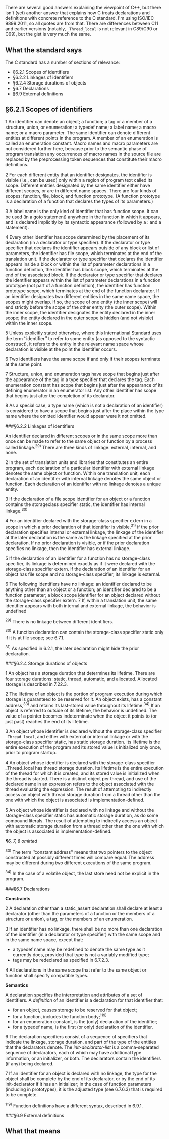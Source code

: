 There are several good answers explaining the viewpoint of C++, but
there isn't (yet) another answer that explains how C treats declarations
and definitions with concrete reference to the C standard.  I'm using
ISO/IEC 9899:2011, so all quotes are from that.  There are differences
between C11 and earlier versions (notably, `_Thread_local` is not
relevant in C89/C90 or C99), but the gist is very much the same.

## What the standard says

The C standard has a number of sections of relevance:

* §6.2.1 Scopes of identifiers
* §6.2.2 Linkages of identifiers
* §6.2.4 Storage durations of objects
* §6.7 Declarations
* §6.9 External definitions



## §6.2.1 Scopes of identifiers

1 An identifier can denote an object; a function; a tag or a member of a structure, union, or
enumeration; a typedef name; a label name; a macro name; or a macro parameter. The
same identifier can denote different entities at different points in the program. A member
of an enumeration is called an enumeration constant. Macro names and macro
parameters are not considered further here, because prior to the semantic phase of
program translation any occurrences of macro names in the source file are replaced by the
preprocessing token sequences that constitute their macro definitions.

2 For each different entity that an identifier designates, the identifier is visible (i.e., can be
used) only within a region of program text called its scope. Different entities designated
by the same identifier either have different scopes, or are in different name spaces. There
are four kinds of scopes: function, file, block, and function prototype. (A function
prototype is a declaration of a function that declares the types of its parameters.)

3 A label name is the only kind of identifier that has function scope. It can be used (in a
goto statement) anywhere in the function in which it appears, and is declared implicitly
by its syntactic appearance (followed by a : and a statement).

4 Every other identifier has scope determined by the placement of its declaration (in a
declarator or type specifier). If the declarator or type specifier that declares the identifier
appears outside of any block or list of parameters, the identifier has file scope, which
terminates at the end of the translation unit. If the declarator or type specifier that
declares the identifier appears inside a block or within the list of parameter declarations in
a function definition, the identifier has block scope, which terminates at the end of the
associated block. If the declarator or type specifier that declares the identifier appears within the list of parameter declarations in a function prototype (not part of a function
definition), the identifier has function prototype scope, which terminates at the end of the
function declarator. If an identifier designates two different entities in the same name
space, the scopes might overlap. If so, the scope of one entity (the inner scope) will end
strictly before the scope of the other entity (the outer scope). Within the inner scope, the
identifier designates the entity declared in the inner scope; the entity declared in the outer
scope is hidden (and not visible) within the inner scope.

5 Unless explicitly stated otherwise, where this International Standard uses the term
‘‘identifier’’ to refer to some entity (as opposed to the syntactic construct), it refers to the
entity in the relevant name space whose declaration is visible at the point the identifier
occurs.

6 Two identifiers have the same scope if and only if their scopes terminate at the same
point.

7 Structure, union, and enumeration tags have scope that begins just after the appearance of
the tag in a type specifier that declares the tag. Each enumeration constant has scope that
begins just after the appearance of its defining enumerator in an enumerator list. Any
other identifier has scope that begins just after the completion of its declarator.

8 As a special case, a type name (which is not a declaration of an identifier) is considered to
have a scope that begins just after the place within the type name where the omitted
identifier would appear were it not omitted.






###§6.2.2 Linkages of identifiers


An identifier declared in different scopes or in the same scope more than once can be
made to refer to the same object or function by a process called linkage.<sup>29)</sup> There are
three kinds of linkage: external, internal, and none.

2 In the set of translation units and libraries that constitutes an entire program, each
declaration of a particular identifier with external linkage denotes the same object or
function. Within one translation unit, each declaration of an identifier with internal
linkage denotes the same object or function. Each declaration of an identifier with no
linkage denotes a unique entity.

3 If the declaration of a file scope identifier for an object or a function contains the storageclass
specifier static, the identifier has internal linkage.<sup>30)</sup>


4 For an identifier declared with the storage-class specifier extern in a scope in which a
prior declaration of that identifier is visible,<sup>31)</sup> if the prior declaration specifies internal or
external linkage, the linkage of the identifier at the later declaration is the same as the
linkage specified at the prior declaration. If no prior declaration is visible, or if the prior
declaration specifies no linkage, then the identifier has external linkage.

5 If the declaration of an identifier for a function has no storage-class specifier, its linkage
is determined exactly as if it were declared with the storage-class specifier extern. If
the declaration of an identifier for an object has file scope and no storage-class specifier,
its linkage is external.

6 The following identifiers have no linkage: an identifier declared to be anything other than
an object or a function; an identifier declared to be a function parameter; a block scope
identifier for an object declared without the storage-class specifier extern.
7 If, within a translation unit, the same identifier appears with both internal and external
linkage, the behavior is undefined

<sup>29)</sup> There is no linkage between different identifiers.

<sup>30)</sup> A function declaration can contain the storage-class specifier static only if it is at file scope; see 6.7.1.

<sup>31)</sup> As specified in 6.2.1, the later declaration might hide the prior declaration.





###§6.2.4 Storage durations of objects

1 An object has a storage duration that determines its lifetime. There are four storage
durations: static, thread, automatic, and allocated. Allocated storage is described in
7.22.3.

2 The lifetime of an object is the portion of program execution during which storage is
guaranteed to be reserved for it. An object exists, has a constant address,<sup>33)</sup> and retains
its last-stored value throughout its lifetime.<sup>34)</sup> If an object is referred to outside of its
lifetime, the behavior is undefined. The value of a pointer becomes indeterminate when
the object it points to (or just past) reaches the end of its lifetime.

3 An object whose identifier is declared without the storage-class specifier
`_Thread_local`, and either with external or internal linkage or with the storage-class
specifier static, has static storage duration. Its lifetime is the entire execution of the
program and its stored value is initialized only once, prior to program startup.

4 An object whose identifier is declared with the storage-class specifier _Thread_local
has thread storage duration. Its lifetime is the entire execution of the thread for which it
is created, and its stored value is initialized when the thread is started. There is a distinct
object per thread, and use of the declared name in an expression refers to the object
associated with the thread evaluating the expression. The result of attempting to
indirectly access an object with thread storage duration from a thread other than the one
with which the object is associated is implementation-defined.

5 An object whose identifier is declared with no linkage and without the storage-class
specifier static has automatic storage duration, as do some compound literals. The
result of attempting to indirectly access an object with automatic storage duration from a
thread other than the one with which the object is associated is implementation-defined.

_¶6, 7, 8 omitted_

<sup>33)</sup> The term ‘‘constant address’’ means that two pointers to the object constructed at possibly different
times will compare equal. The address may be different during two different executions of the same
program.


<sup>34)</sup> In the case of a volatile object, the last store need not be explicit in the program.




###§6.7 Declarations

**Constraints**

2 A declaration other than a static_assert declaration shall declare at least a declarator
(other than the parameters of a function or the members of a structure or union), a tag, or
the members of an enumeration.

3 If an identifier has no linkage, there shall be no more than one declaration of the identifier
(in a declarator or type specifier) with the same scope and in the same name space, except
that:
* a typedef name may be redefined to denote the same type as it currently does,
provided that type is not a variably modified type;
* tags may be redeclared as specified in 6.7.2.3.

4 All declarations in the same scope that refer to the same object or function shall specify
compatible types.

**Semantics**

A declaration specifies the interpretation and attributes of a set of identifiers. A _definition_
of an identifier is a declaration for that identifier that:

* for an object, causes storage to be reserved for that object;
* for a function, includes the function body;<sup>119)</sup>
* for an enumeration constant, is the (only) declaration of the identifier;
* for a typedef name, is the first (or only) declaration of the identifier.

6 The declaration specifiers consist of a sequence of specifiers that indicate the linkage,
storage duration, and part of the type of the entities that the declarators denote. The _init-declarator-list_ is a comma-separated sequence of declarators, each of which may have
additional type information, or an initializer, or both. The declarators contain the
identifiers (if any) being declared.

7 If an identifier for an object is declared with no linkage, the type for the object shall be
complete by the end of its declarator, or by the end of its init-declarator if it has an
initializer; in the case of function parameters (including in prototypes), it is the adjusted
type (see 6.7.6.3) that is required to be complete.

<sup>119)</sup> Function definitions have a different syntax, described in 6.9.1.


###§6.9 External definitions




## What that means
